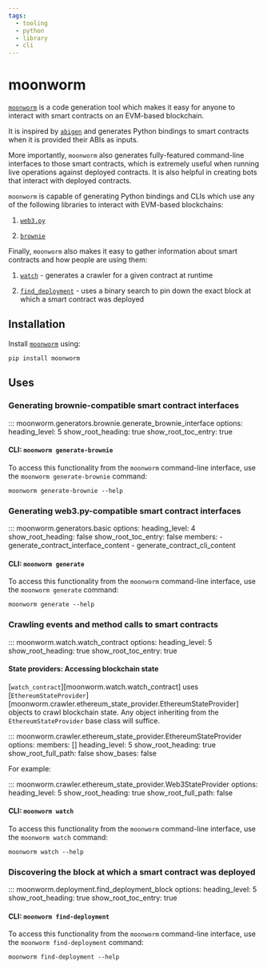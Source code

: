 ```yaml
---
tags:
  - tooling
  - python
  - library
  - cli
---
```


# moonworm

[`moonworm`](https://github.com/bugout-dev/moonworm) is a code generation tool which makes it easy
for anyone to interact with smart contracts on an EVM-based blockchain.

It is inspired by [`abigen`](https://github.com/ethereum/go-ethereum/blob/468d1844c7a32b51eebce6c5f35c44a66b9acf64/cmd/abigen/main.go)
and generates Python bindings to smart contracts when it is provided their ABIs as inputs.

More importantly, `moonworm` also generates fully-featured command-line interfaces to those smart contracts,
which is extremely useful when running live operations against deployed contracts. It is also helpful
in creating bots that interact with deployed contracts.

`moonworm` is capable of generating Python bindings and CLIs which use any of the following libraries
to interact with EVM-based blockchains:

1. [`web3.py`](#generating-web3py-compatible-smart-contract-interfaces)

2. [`brownie`](#generating-brownie-compatible-smart-contract-interfaces)

Finally, `moonworm` also makes it easy to gather information about smart contracts and how people are
using them:

1. [`watch`](#crawling-events-and-method-calls-to-smart-contracts) - generates a crawler for a given contract at runtime

2. [`find_deployment`](#discovering-the-block-at-which-a-smart-contract-was-deployed) - uses a binary search to pin down the exact block at which
a smart contract was deployed


## Installation

Install [`moonworm`](https://pypi.org/project/moonworm/) using:

```
pip install moonworm
```

## Uses

### Generating brownie-compatible smart contract interfaces

::: moonworm.generators.brownie.generate_brownie_interface
    options:
      heading_level: 5
      show_root_heading: true
      show_root_toc_entry: true

#### CLI: `moonworm generate-brownie`

To access this functionality from the `moonworm` command-line interface, use the `moonworm generate-brownie` command:

```
moonworm generate-brownie --help
```


### Generating web3.py-compatible smart contract interfaces

::: moonworm.generators.basic
    options:
      heading_level: 4
      show_root_heading: false
      show_root_toc_entry: false
      members:
        - generate_contract_interface_content
        - generate_contract_cli_content

#### CLI: `moonworm generate`

To access this functionality from the `moonworm` command-line interface, use the `moonworm generate` command:

```
moonworm generate --help
```


### Crawling events and method calls to smart contracts

::: moonworm.watch.watch_contract
    options:
      heading_level: 5
      show_root_heading: true
      show_root_toc_entry: true

#### State providers: Accessing blockchain state

[`watch_contract`][moonworm.watch.watch_contract] uses [`EthereumStateProvider`][moonworm.crawler.ethereum_state_provider.EthereumStateProvider]
objects to crawl blockchain state. Any object inheriting from the `EthereumStateProvider` base class
will suffice.

::: moonworm.crawler.ethereum_state_provider.EthereumStateProvider
    options:
      members: []
      heading_level: 5
      show_root_heading: true
      show_root_full_path: false
      show_bases: false

For example:

::: moonworm.crawler.ethereum_state_provider.Web3StateProvider
    options:
      heading_level: 5
      show_root_heading: true
      show_root_full_path: false

#### CLI: `moonworm watch`

To access this functionality from the `moonworm` command-line interface, use the `moonworm watch` command:

```
moonworm watch --help
```


### Discovering the block at which a smart contract was deployed

::: moonworm.deployment.find_deployment_block
    options:
        heading_level: 5
        show_root_heading: true
        show_root_toc_entry: true

#### CLI: `moonworm find-deployment`

To access this functionality from the `moonworm` command-line interface, use the `moonworm find-deployment` command:

```
moonworm find-deployment --help
```
